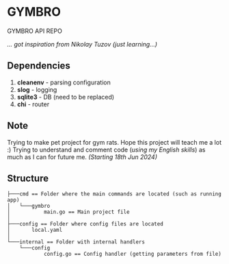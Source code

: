 # GYMBRO
GYMBRO API REPO

*... got inspiration from Nikolay Tuzov (just learning...)*

## Dependencies
1) **cleanenv** - parsing configuration
2) **slog** - logging
3) **sqlite3** - DB (need to be replaced)
4) **chi** - router

## Note
Trying to make pet project for gym rats. Hope this project will teach me a lot :) Trying to understand and comment code (*using my English skills*) as much as I can for future me. *(Starting 18th Jun 2024)*

## Structure
```
├───cmd == Folder where the main commands are located (such as running app)
│   └───gymbro
│           main.go == Main project file
│
├───config == Folder where config files are located
│       local.yaml
│
└───internal == Folder with internal handlers 
    └───config
            config.go == Config handler (getting parameters from file)
```
